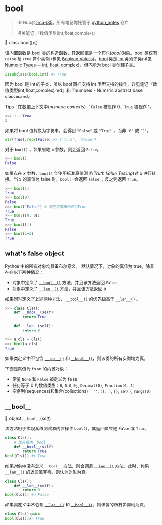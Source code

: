 # bool

> GitHub@[orca-j35](https://github.com/orca-j35)，所有笔记均托管于 [python_notes](https://github.com/orca-j35/python_notes) 仓库
>
> 相关笔记:『数值类型(int,float,complex)』

🔨 class bool([*x*])

该内置函数是 [bool](https://docs.python.org/3.7/library/functions.html#bool) 类的构造函数，其返回值是一个布尔(*bool*)对象。bool 类仅有 `False` 和 `True` 两个实例 (详见 [Boolean Values](https://docs.python.org/3.7/library/stdtypes.html#bltin-boolean-values))。[bool](https://docs.python.org/3.7/library/functions.html#bool) 类是 [int](https://docs.python.org/3.7/library/functions.html#int) 类的子类(详见 [Numeric Types — int, float, complex](https://docs.python.org/3.7/library/stdtypes.html#typesnumeric))，但不能为 bool 类创建子类。

```python
issubclass(bool,int) #> True
```

因为 bool 是 int 的子类，所以 bool 同样支持 int 类型支持的操作，详见笔记『数值类型(int,float,complex).md』和『numbers - Numeric abstract base classes.md』

Tips：在数值上下文中(*numeric contexts*) ：`False` 被视作 0，`True` 被视作 1。

```python
>>> 1 + True
2
```

如果将 bool 值转换为字符串，会得到  `"False"` 或 `"True"` ，而非 `'0'` 或 `'1'`。

```python
str(True),repr(False) #> ('True', 'False')
```

对于 `bool()` ，如果省略 *x* 参数，则会返回 `False`。

```python
>>> bool() 
False
```

如果存在 *x* 参数，`bool()` 会使用标准真值测试([*Truth Value Testing*](https://docs.python.org/3.7/library/stdtypes.html#truth))对 *x* 进行转换。当 *x* 的真值为 false 时，`bool()` 会返回 `False` ；反之则返回 `True`。

```python
>>> bool(1)
True
>>> bool(0)
False
>>> bool("False") # 非空字符串始终为True
True
>>> bool([0, 0])
True
>>> bool([])
False
>>> bool(2+2)
True
```

## what's false object

Python 中的所有对象均具备布尔意义。
默认情况下，对象的真值为 true，除非存在以下两种情况：

- 对象中定义了 [`__bool__()`](https://docs.python.org/3.7/reference/datamodel.html#object.__bool__) 方法，并且该方法返回 `False` 
- 对象中定义了 [`__len__()`](https://docs.python.org/3.7/reference/datamodel.html#object.__len__) 方法，并且该方法返回 `0` 

如果同时定义了上述两种方法， [`__bool__()`](https://docs.python.org/3.7/reference/datamodel.html#object.__bool__) 的优先级高于 [`__len__()`](https://docs.python.org/3.7/reference/datamodel.html#object.__len__) 。

```python
>>> class Cls():
    def __bool__(self):
        return True

    def __len__(self):
        return 0

>>> a_cls = Cls()
>>> bool(a_cls)
True
```

如果类定义中不包含 [`__len__()`](https://docs.python.org/3.7/reference/datamodel.html#object.__len__) 和 [`__bool__()`](https://docs.python.org/3.7/reference/datamodel.html#object.__bool__)，则该类的所有实例均为真。

下面是真值为 false 的内置对象：

- 常量 `None` 和 `False` 被定义为 false
- 任何等于 0 的数值类型：`0`, `0.0`, `0j`, `Decimal(0)`, `Fraction(0, 1)`
- 空序列(sequences)和集合(collections)： `''`, `()`, `[]`, `{}`, `set()`, `range(0)`

## \_\_bool\_\_

🔨 object.`__bool__`(*self*)

该方法用于实现真值测试和内置操作 `bool()`，其返回值应是 `False` 或 `True`。

```python
class Cls():
    # 优先使用__bool___
    def __bool__(self):
        return True
bool(Cls()) #> True
```

如果对象中没有定义 `__bool__` 方法，则会调用 [`__len__()`](https://docs.python.org/3.7/reference/datamodel.html#object.__len__) 方法。此时，如果 `__len__()` 的返回值非零，则认为对象为真。

```python
class Cls():
    def __len__(self):
        return 0
bool(Cls()) #> False
```

如果类定义中不包含 [`__len__()`](https://docs.python.org/3.7/reference/datamodel.html#object.__len__) 和 [`__bool__()`](https://docs.python.org/3.7/reference/datamodel.html#object.__bool__)，则该类的所有实例均为真。

```python
class Cls():pass
bool(Cls())#> True
```

